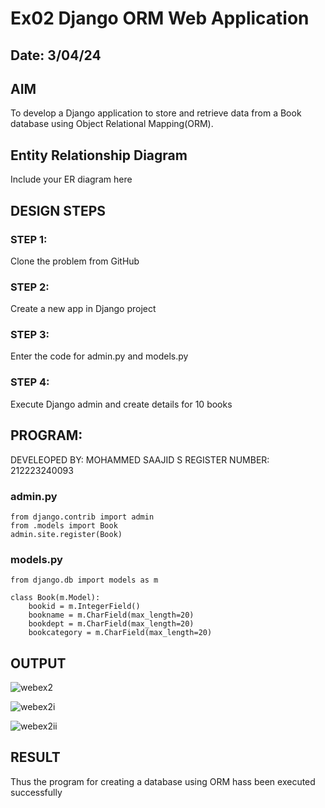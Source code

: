 # Ex02 Django ORM Web Application
## Date: 3/04/24

## AIM
To develop a Django application to store and retrieve data from a Book database using Object Relational Mapping(ORM).

## Entity Relationship Diagram

Include your ER diagram here

## DESIGN STEPS

### STEP 1:
Clone the problem from GitHub

### STEP 2:
Create a new app in Django project

### STEP 3:
Enter the code for admin.py and models.py

### STEP 4:
Execute Django admin and create details for 10 books

## PROGRAM:

DEVELEOPED BY: MOHAMMED SAAJID S
REGISTER NUMBER: 212223240093

### admin.py

```
from django.contrib import admin
from .models import Book
admin.site.register(Book)
```

### models.py

```
from django.db import models as m

class Book(m.Model):
    bookid = m.IntegerField()
    bookname = m.CharField(max_length=20)
    bookdept = m.CharField(max_length=20)
    bookcategory = m.CharField(max_length=20)
```

## OUTPUT

![webex2](https://github.com/Mohammed-Saajid/ORM/assets/141727149/3a474c16-1f01-4d8c-b8e0-683c398fdc92)

![webex2i](https://github.com/Mohammed-Saajid/ORM/assets/141727149/8126c3eb-07e0-4b11-816e-09f829854478)

![webex2ii](https://github.com/Mohammed-Saajid/ORM/assets/141727149/aa341145-c3c8-44ae-8ee2-8423ead0fe6d)



## RESULT
Thus the program for creating a database using ORM hass been executed successfully
